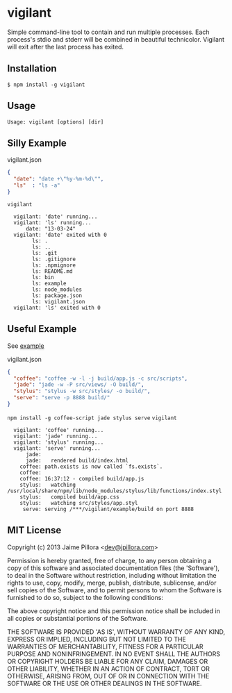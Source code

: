 
# vigilant

  Simple command-line tool to contain and run multiple processes. Each process's stdio and stderr will be combined in beautiful technicolor. Vigilant will exit after the last process has exited.

## Installation

    $ npm install -g vigilant

## Usage

```
Usage: vigilant [options] [dir]

```

## Silly Example

vigilant.json

``` json
{
  "date": "date +\"%y-%m-%d\"",
  "ls"  : "ls -a"
}
```

`vigilant`

```
  vigilant: 'date' running...
  vigilant: 'ls' running...
      date: "13-03-24"
  vigilant: 'date' exited with 0
        ls: .
        ls: ..
        ls: .git
        ls: .gitignore
        ls: .npmignore
        ls: README.md
        ls: bin
        ls: example
        ls: node_modules
        ls: package.json
        ls: vigilant.json
  vigilant: 'ls' exited with 0
```


## Useful Example

See [example](./example)

vigilant.json

``` json
{
  "coffee": "coffee -w -l -j build/app.js -c src/scripts",
  "jade": "jade -w -P src/views/ -O build/",
  "stylus": "stylus -w src/styles/ -o build/",
  "serve": "serve -p 8888 build/"
}
```

`npm install -g coffee-script jade stylus serve`
`vigilant`

```
  vigilant: 'coffee' running...
  vigilant: 'jade' running...
  vigilant: 'stylus' running...
  vigilant: 'serve' running...
      jade: 
      jade:   rendered build/index.html
    coffee: path.exists is now called `fs.exists`.
    coffee: 
    coffee: 16:37:12 - compiled build/app.js
    stylus:   watching /usr/local/share/npm/lib/node_modules/stylus/lib/functions/index.styl
    stylus:   compiled build/app.css
    stylus:   watching src/styles/app.styl
     serve: serving /***/vigilant/example/build on port 8888
```

## MIT License

Copyright (c) 2013 Jaime Pillora &lt;dev@jpillora.com&gt;

Permission is hereby granted, free of charge, to any person obtaining
a copy of this software and associated documentation files (the
'Software'), to deal in the Software without restriction, including
without limitation the rights to use, copy, modify, merge, publish,
distribute, sublicense, and/or sell copies of the Software, and to
permit persons to whom the Software is furnished to do so, subject to
the following conditions:

The above copyright notice and this permission notice shall be
included in all copies or substantial portions of the Software.

THE SOFTWARE IS PROVIDED 'AS IS', WITHOUT WARRANTY OF ANY KIND,
EXPRESS OR IMPLIED, INCLUDING BUT NOT LIMITED TO THE WARRANTIES OF
MERCHANTABILITY, FITNESS FOR A PARTICULAR PURPOSE AND NONINFRINGEMENT.
IN NO EVENT SHALL THE AUTHORS OR COPYRIGHT HOLDERS BE LIABLE FOR ANY
CLAIM, DAMAGES OR OTHER LIABILITY, WHETHER IN AN ACTION OF CONTRACT,
TORT OR OTHERWISE, ARISING FROM, OUT OF OR IN CONNECTION WITH THE
SOFTWARE OR THE USE OR OTHER DEALINGS IN THE SOFTWARE.